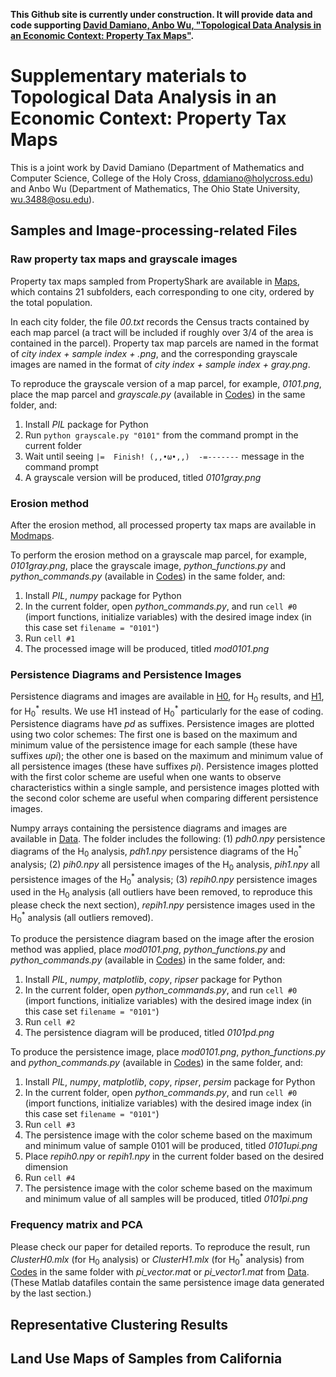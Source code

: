 __This Github site is currently under construction. It will provide data and code supporting [David Damiano, Anbo Wu, "Topological Data Analysis in an Economic Context: Property Tax Maps"](https://ieeexplore.ieee.org/document/9671276).__

# Supplementary materials to Topological Data Analysis in an Economic Context: Property Tax Maps
This is a joint work by David Damiano (Department of Mathematics and Computer Science, College of the Holy Cross, ddamiano@holycross.edu) and Anbo Wu (Department of Mathematics, The Ohio State University, wu.3488@osu.edu).
## Samples and Image-processing-related Files
### Raw property tax maps and grayscale images
Property tax maps sampled from PropertyShark are available in [Maps](/Maps), which contains 21 subfolders, each corresponding to one city, ordered by the total population. 

In each city folder, the file _00.txt_ records the Census tracts contained by each map parcel (a tract will be included if roughly over 3/4 of the area is contained in the parcel). Property tax map parcels are named in the format of _city index + sample index + .png_, and the corresponding grayscale images are named in the format of _city index + sample index + gray.png_.

To reproduce the grayscale version of a map parcel, for example, _0101.png_, place the map parcel and _grayscale.py_ (available in [Codes](/Codes)) in the same folder, and:
1. Install _PIL_ package for Python
2. Run `python grayscale.py "0101"` from the command prompt in the current folder
3. Wait until seeing `|=  Finish! (,,•ω•,,)  -=-------` message in the command prompt
4. A grayscale version will be produced, titled _0101gray.png_

### Erosion method
After the erosion method, all processed property tax maps are available in [Modmaps](/Mpdmaps).

To perform the erosion method on a grayscale map parcel, for example, _0101gray.png_, place the grayscale image, _python_functions.py_ and _python_commands.py_ (available in [Codes](/Codes)) in the same folder, and:
1. Install _PIL_, _numpy_ package for Python
2. In the current folder, open _python_commands.py_, and run ```cell #0``` (import functions, initialize variables) with the desired image index (in this case set ```filename = "0101"```)
3. Run ```cell #1```
4. The processed image will be produced, titled _mod0101.png_

### Persistence Diagrams and Persistence Images
Persistence diagrams and images are available in [H0](/H0), for H<sub>0</sub> results, and [H1](/H1), for H<sub>0</sub><sup>\*</sup> results. We use H1 instead of H<sub>0</sub><sup>\*</sup> particularly for the ease of coding. Persistence diagrams have _pd_ as suffixes. Persistence images are plotted using two color schemes: The first one is based on the maximum and minimum value of the persistence image for each sample (these have suffixes _upi_); the other one is based on the maximum and minimum value of all persistence images (these have suffixes _pi_). Persistence images plotted with the first color scheme are useful when one wants to observe characteristics within a single sample, and persistence images plotted with the second color scheme are useful when comparing different persistence images.

Numpy arrays containing the persistence diagrams and images are available in [Data](/Data). The folder includes the following: (1) _pdh0.npy_ persistence diagrams of the H<sub>0</sub> analysis, _pdh1.npy_ persistence diagrams of the H<sub>0</sub><sup>\*</sup> analysis; (2) _pih0.npy_ all persistence images of the H<sub>0</sub> analysis, _pih1.npy_ all persistence images of the H<sub>0</sub><sup>\*</sup> analysis; (3) _repih0.npy_ persistence images used in the H<sub>0</sub> analysis (all outliers have been removed, to reproduce this please check the next section), _repih1.npy_ persistence images used in the H<sub>0</sub><sup>\*</sup> analysis (all outliers removed).

To produce the persistence diagram based on the image after the erosion method was applied, place _mod0101.png_, _python_functions.py_ and _python_commands.py_ (available in [Codes](/Codes)) in the same folder, and:
1. Install _PIL_, _numpy_, _matplotlib_, _copy_, _ripser_ package for Python
2. In the current folder, open _python_commands.py_, and run ```cell #0``` (import functions, initialize variables) with the desired image index (in this case set ```filename = "0101"```)
3. Run ```cell #2```
4. The persistence diagram will be produced, titled _0101pd.png_

To produce the persistence image, place _mod0101.png_, _python_functions.py_ and _python_commands.py_ (available in [Codes](/Codes)) in the same folder, and:
1. Install _PIL_, _numpy_, _matplotlib_, _copy_, _ripser_, _persim_ package for Python
2. In the current folder, open _python_commands.py_, and run ```cell #0``` (import functions, initialize variables) with the desired image index (in this case set ```filename = "0101"```)
3. Run ```cell #3```
4. The persistence image with the color scheme based on the maximum and minimum value of sample 0101 will be produced, titled _0101upi.png_
5. Place _repih0.npy_ or _repih1.npy_ in the current folder based on the desired dimension
6. Run ```cell #4```
7. The persistence image with the color scheme based on the maximum and minimum value of all samples will be produced, titled _0101pi.png_

### Frequency matrix and PCA
Please check our paper for detailed reports. To reproduce the result, run _ClusterH0.mlx_ (for H<sub>0</sub> analysis) or _ClusterH1.mlx_ (for H<sub>0</sub><sup>\*</sup> analysis) from [Codes](/Codes) in the same folder with _pi_vector.mat_ or _pi_vector1.mat_ from [Data](/Data). (These Matlab datafiles contain the same persistence image data generated by the last section.)

## Representative Clustering Results

## Land Use Maps of Samples from California

